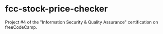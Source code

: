 # fcc-stock-price-checker
Project #4 of the "Information Security &amp; Quality Assurance" certification on freeCodeCamp.
